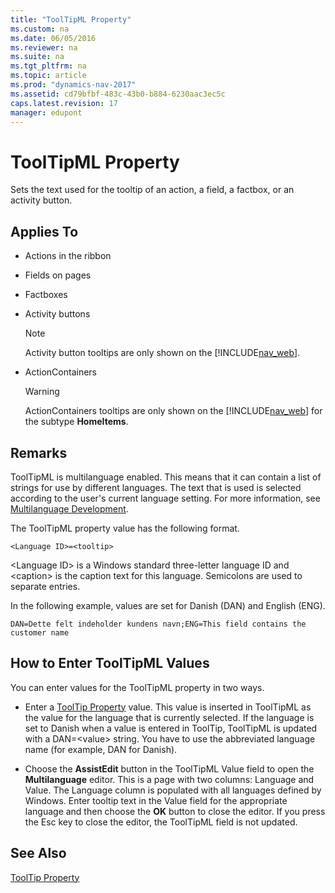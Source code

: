 ```yaml
---
title: "ToolTipML Property"
ms.custom: na
ms.date: 06/05/2016
ms.reviewer: na
ms.suite: na
ms.tgt_pltfrm: na
ms.topic: article
ms.prod: "dynamics-nav-2017"
ms.assetid: cd79bfbf-483c-43b0-b884-6230aac3ec5c
caps.latest.revision: 17
manager: edupont
---
```

# ToolTipML Property
Sets the text used for the tooltip of an action, a field, a factbox, or an activity button.  
  
## Applies To  
  
-   Actions in the ribbon  
  
-   Fields on pages  
  
-   Factboxes  
  
-   Activity buttons  
  
    > [!NOTE]  
    >  Activity button tooltips are only shown on the [!INCLUDE[nav_web](includes/nav_web_md.md)].  
  
-   ActionContainers  
  
    > [!WARNING]  
    >  ActionContainers tooltips are only shown on the [!INCLUDE[nav_web](includes/nav_web_md.md)] for the subtype **HomeItems**.  
  
## Remarks  
 ToolTipML is multilanguage enabled. This means that it can contain a list of strings for use by different languages. The text that is used is selected according to the user's current language setting. For more information, see [Multilanguage Development](Multilanguage-Development.md).  
  
 The ToolTipML property value has the following format.  
  
```  
<Language ID>=<tooltip>  
```  
  
 \<Language ID> is a Windows standard three-letter language ID and \<caption> is the caption text for this language. Semicolons are used to separate entries.  
  
 In the following example, values are set for Danish \(DAN\) and English \(ENG\).  
  
```  
DAN=Dette felt indeholder kundens navn;ENG=This field contains the customer name  
```  
  
## How to Enter ToolTipML Values  
 You can enter values for the ToolTipML property in two ways.  
  
-   Enter a [ToolTip Property](ToolTip-Property.md) value. This value is inserted in ToolTipML as the value for the language that is currently selected. If the language is set to Danish when a value is entered in ToolTip, ToolTipML is updated with a DAN=\<value> string. You have to use the abbreviated language name \(for example, DAN for Danish\).  
  
-   Choose the **AssistEdit** button in the ToolTipML Value field to open the **Multilanguage** editor. This is a page with two columns: Language and Value. The Language column is populated with all languages defined by Windows. Enter tooltip text in the Value field for the appropriate language and then choose the **OK** button to close the editor. If you press the Esc key to close the editor, the ToolTipML field is not updated.  
  
## See Also  
 [ToolTip Property](ToolTip-Property.md)